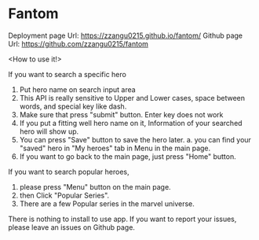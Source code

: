 # Fantom  

Deployment page Url: https://zzangu0215.github.io/fantom/
Github page Url: https://github.com/zzangu0215/fantom

<How to use it!>

If you want to search a specific hero
  1. Put hero name on search input area
  2. This API is really sensitive to Upper and Lower cases, space between words, and special key like dash.
  3. Make sure that press "submit" button. Enter key does not work
  4. If you put a fitting well hero name on it, Information of your searched hero will show up.
  5. You can press "Save" button to save the hero later.
      a. you can find your "saved" hero in "My heroes" tab in Menu in the main page.
  7. If you want to go back to the main page, just press "Home" button.

If you want to search popular heroes,
  1. please press "Menu" button on the main page.
  2. then Click "Popular Series".
  3. There are a few Popular series in the marvel universe.

There is nothing to install to use app. 
If you want to report your issues, 
please leave an issues on Github page.


